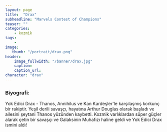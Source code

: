```yaml
---
layout: page
title:  "Drax"
subheadline: "Marvels Contest of Champions"
teaser: ""
categories:
    - kozmik
tags:
    -
image:
   thumb: "/portrait/drax.png"
header:
    image_fullwidth: "/banner/drax.jpg"
    caption: 
    caption_url:  
character: "drax"
---
```


### Biyografi:

Yok Edici Drax - Thanos, Annihilus ve Kan Kardeşler'le karşılaşmış korkunç bir rakiptir. Yeşil derili savaşçı, hayatına Arthur Douglas olarak başladı ve ailesini şeytani Thanos yüzünden kaybetti. Kozmik varlıklardan süper güçler alarak çetin bir savaşçı ve Galaksinin Muhafızı haline geldi ve Yok Edici Drax ismini aldı!
